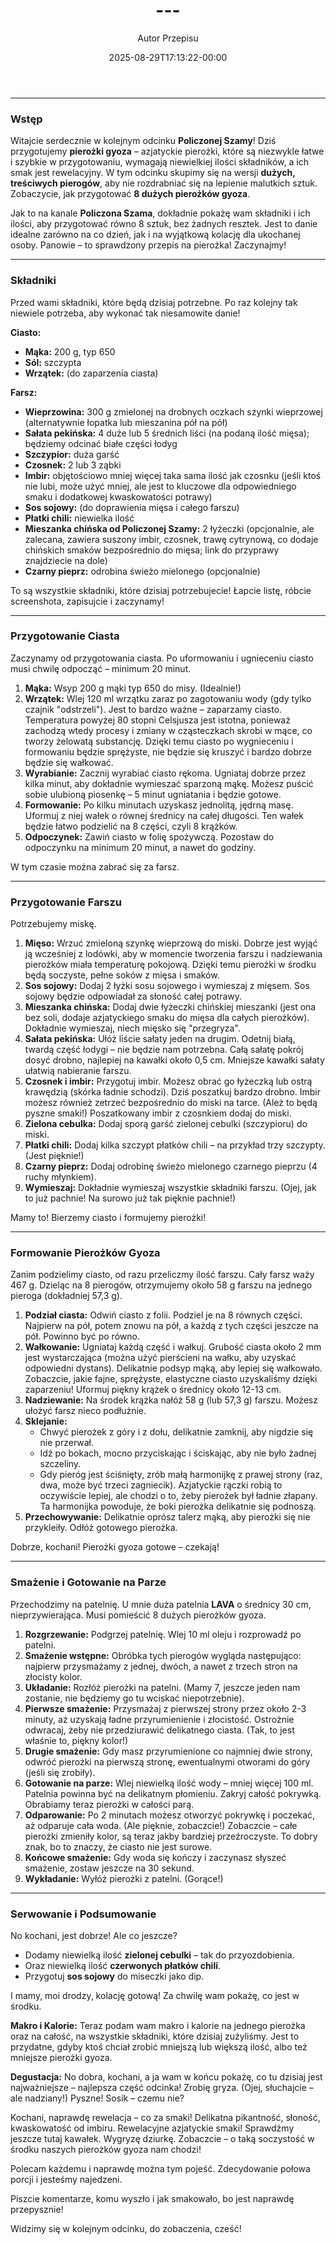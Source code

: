 ﻿---
draft: true
title: "---"
author: "Autor Przepisu"
recipe_image: images/recipe-headers/default.jpg
date: 2025-08-29T17:13:22-00:00
categories: ["do-kategoryzacji"]
tags: ["draft"]
tagline: "Przepis do sformatowania"
servings: 4
prep_time: 15
cook: true
cook_time: 30
calories: 300
protein: 20
fat: 10
carbohydrate: 25
---
---

### Wstęp

Witajcie serdecznie w kolejnym odcinku **Policzonej Szamy**! Dziś przygotujemy **pierożki gyoza** – azjatyckie pierożki, które są niezwykle łatwe i szybkie w przygotowaniu, wymagają niewielkiej ilości składników, a ich smak jest rewelacyjny. W tym odcinku skupimy się na wersji **dużych, treściwych pierogów**, aby nie rozdrabniać się na lepienie malutkich sztuk. Zobaczycie, jak przygotować **8 dużych pierożków gyoza**.

Jak to na kanale **Policzona Szama**, dokładnie pokażę wam składniki i ich ilości, aby przygotować równo 8 sztuk, bez żadnych resztek. Jest to danie idealne zarówno na co dzień, jak i na wyjątkową kolację dla ukochanej osoby. Panowie – to sprawdzony przepis na pierożka! Zaczynajmy!

---

### Składniki

Przed wami składniki, które będą dzisiaj potrzebne. Po raz kolejny tak niewiele potrzeba, aby wykonać tak niesamowite danie!

**Ciasto:**
*   **Mąka:** 200 g, typ 650
*   **Sól:** szczypta
*   **Wrzątek:** (do zaparzenia ciasta)

**Farsz:**
*   **Wieprzowina:** 300 g zmielonej na drobnych oczkach szynki wieprzowej (alternatywnie łopatka lub mieszanina pół na pół)
*   **Sałata pekińska:** 4 duże lub 5 średnich liści (na podaną ilość mięsa); będziemy odcinać białe części łodyg
*   **Szczypior:** duża garść
*   **Czosnek:** 2 lub 3 ząbki
*   **Imbir:** objętościowo mniej więcej taka sama ilość jak czosnku (jeśli ktoś nie lubi, może użyć mniej, ale jest to kluczowe dla odpowiedniego smaku i dodatkowej kwaskowatości potrawy)
*   **Sos sojowy:** (do doprawienia mięsa i całego farszu)
*   **Płatki chili:** niewielka ilość
*   **Mieszanka chińska od Policzonej Szamy:** 2 łyżeczki (opcjonalnie, ale zalecana, zawiera suszony imbir, czosnek, trawę cytrynową, co dodaje chińskich smaków bezpośrednio do mięsa; link do przyprawy znajdziecie na dole)
*   **Czarny pieprz:** odrobina świeżo mielonego (opcjonalnie)

To są wszystkie składniki, które dzisiaj potrzebujecie! Łapcie listę, róbcie screenshota, zapisujcie i zaczynamy!

---

### Przygotowanie Ciasta

Zaczynamy od przygotowania ciasta. Po uformowaniu i ugnieceniu ciasto musi chwilę odpocząć – minimum 20 minut.

1.  **Mąka:** Wsyp 200 g mąki typ 650 do misy. (Idealnie!)
2.  **Wrzątek:** Wlej 120 ml wrzątku zaraz po zagotowaniu wody (gdy tylko czajnik "odstrzeli"). Jest to bardzo ważne – zaparzamy ciasto. Temperatura powyżej 80 stopni Celsjusza jest istotna, ponieważ zachodzą wtedy procesy i zmiany w cząsteczkach skrobi w mące, co tworzy żelowatą substancję. Dzięki temu ciasto po wygnieceniu i formowaniu będzie sprężyste, nie będzie się kruszyć i bardzo dobrze będzie się wałkować.
3.  **Wyrabianie:** Zacznij wyrabiać ciasto rękoma. Ugniataj dobrze przez kilka minut, aby dokładnie wymieszać sparzoną mąkę. Możesz puścić sobie ulubioną piosenkę – 5 minut ugniatania i będzie gotowe.
4.  **Formowanie:** Po kilku minutach uzyskasz jednolitą, jędrną masę. Uformuj z niej wałek o równej średnicy na całej długości. Ten wałek będzie łatwo podzielić na 8 części, czyli 8 krążków.
5.  **Odpoczynek:** Zawiń ciasto w folię spożywczą. Pozostaw do odpoczynku na minimum 20 minut, a nawet do godziny.

W tym czasie można zabrać się za farsz.

---

### Przygotowanie Farszu

Potrzebujemy miskę.

1.  **Mięso:** Wrzuć zmieloną szynkę wieprzową do miski. Dobrze jest wyjąć ją wcześniej z lodówki, aby w momencie tworzenia farszu i nadziewania pierożków miała temperaturę pokojową. Dzięki temu pierożki w środku będą soczyste, pełne soków z mięsa i smaków.
2.  **Sos sojowy:** Dodaj 2 łyżki sosu sojowego i wymieszaj z mięsem. Sos sojowy będzie odpowiadał za słoność całej potrawy.
3.  **Mieszanka chińska:** Dodaj dwie łyżeczki chińskiej mieszanki (jest ona bez soli, dodaje azjatyckiego smaku do mięsa dla całych pierożków). Dokładnie wymieszaj, niech mięsko się "przegryza".
4.  **Sałata pekińska:** Ułóż liście sałaty jeden na drugim. Odetnij białą, twardą część łodygi – nie będzie nam potrzebna. Całą sałatę pokrój dosyć drobno, najlepiej na kawałki około 0,5 cm. Mniejsze kawałki sałaty ułatwią nabieranie farszu.
5.  **Czosnek i imbir:** Przygotuj imbir. Możesz obrać go łyżeczką lub ostrą krawędzią (skórka ładnie schodzi). Dziś poszatkuj bardzo drobno. Imbir możesz również zetrzeć bezpośrednio do miski na tarce. (Ależ to będą pyszne smaki!) Poszatkowany imbir z czosnkiem dodaj do miski.
6.  **Zielona cebulka:** Dodaj sporą garść zielonej cebulki (szczypioru) do miski.
7.  **Płatki chili:** Dodaj kilka szczypt płatków chili – na przykład trzy szczypty. (Jest pięknie!)
8.  **Czarny pieprz:** Dodaj odrobinę świeżo mielonego czarnego pieprzu (4 ruchy młynkiem).
9.  **Wymieszaj:** Dokładnie wymieszaj wszystkie składniki farszu. (Ojej, jak to już pachnie! Na surowo już tak pięknie pachnie!)

Mamy to! Bierzemy ciasto i formujemy pierożki!

---

### Formowanie Pierożków Gyoza

Zanim podzielimy ciasto, od razu przeliczmy ilość farszu. Cały farsz waży 467 g. Dzieląc na 8 pierogów, otrzymujemy około 58 g farszu na jednego pieroga (dokładniej 57,3 g).

1.  **Podział ciasta:** Odwiń ciasto z folii. Podziel je na 8 równych części. Najpierw na pół, potem znowu na pół, a każdą z tych części jeszcze na pół. Powinno być po równo.
2.  **Wałkowanie:** Ugniataj każdą część i wałkuj. Grubość ciasta około 2 mm jest wystarczająca (można użyć pierścieni na wałku, aby uzyskać odpowiedni dystans). Delikatnie podsyp mąką, aby lepiej się wałkowało. Zobaczcie, jakie fajne, sprężyste, elastyczne ciasto uzyskaliśmy dzięki zaparzeniu! Uformuj piękny krążek o średnicy około 12-13 cm.
3.  **Nadziewanie:** Na środek krążka nałóż 58 g (lub 57,3 g) farszu. Możesz ułożyć farsz nieco podłużnie.
4.  **Sklejanie:**
    *   Chwyć pierożek z góry i z dołu, delikatnie zamknij, aby nigdzie się nie przerwał.
    *   Idź po bokach, mocno przyciskając i ściskając, aby nie było żadnej szczeliny.
    *   Gdy pieróg jest ściśnięty, zrób małą harmonijkę z prawej strony (raz, dwa, może być trzeci zagniecik). Azjatyckie rączki robią to oczywiście lepiej, ale chodzi o to, żeby pierożek był ładnie złapany. Ta harmonijka powoduje, że boki pierożka delikatnie się podnoszą.
5.  **Przechowywanie:** Delikatnie oprósz talerz mąką, aby pierożki się nie przykleiły. Odłóż gotowego pierożka.

Dobrze, kochani! Pierożki gyoza gotowe – czekają!

---

### Smażenie i Gotowanie na Parze

Przechodzimy na patelnię. U mnie duża patelnia **LAVA** o średnicy 30 cm, nieprzywierająca. Musi pomieścić 8 dużych pierożków gyoza.

1.  **Rozgrzewanie:** Podgrzej patelnię. Wlej 10 ml oleju i rozprowadź po patelni.
2.  **Smażenie wstępne:** Obróbka tych pierogów wygląda następująco: najpierw przysmażamy z jednej, dwóch, a nawet z trzech stron na złocisty kolor.
3.  **Układanie:** Rozłóż pierożki na patelni. (Mamy 7, jeszcze jeden nam zostanie, nie będziemy go tu wciskać niepotrzebnie).
4.  **Pierwsze smażenie:** Przysmażaj z pierwszej strony przez około 2-3 minuty, aż uzyskają ładne przyrumienienie i złocistość. Ostrożnie odwracaj, żeby nie przedziurawić delikatnego ciasta. (Tak, to jest właśnie to, piękny kolor!)
5.  **Drugie smażenie:** Gdy masz przyrumienione co najmniej dwie strony, odwróć pierożki na pierwszą stronę, ewentualnymi otworami do góry (jeśli się zrobiły).
6.  **Gotowanie na parze:** Wlej niewielką ilość wody – mniej więcej 100 ml. Patelnia powinna być na delikatnym płomieniu. Zakryj całość pokrywką. Obrabiamy teraz pierożki w całości parą.
7.  **Odparowanie:** Po 2 minutach możesz otworzyć pokrywkę i poczekać, aż odparuje cała woda. (Ale pięknie, zobaczcie!) Zobaczcie – całe pierożki zmieniły kolor, są teraz jakby bardziej przeźroczyste. To dobry znak, bo to znaczy, że ciasto nie jest surowe.
8.  **Końcowe smażenie:** Gdy woda się kończy i zaczynasz słyszeć smażenie, zostaw jeszcze na 30 sekund.
9.  **Wykładanie:** Wyłóż pierożki z patelni. (Gorące!)

---

### Serwowanie i Podsumowanie

No kochani, jest dobrze! Ale co jeszcze?
*   Dodamy niewielką ilość **zielonej cebulki** – tak do przyozdobienia.
*   Oraz niewielką ilość **czerwonych płatków chili**.
*   Przygotuj **sos sojowy** do miseczki jako dip.

I mamy, moi drodzy, kolację gotową! Za chwilę wam pokażę, co jest w środku.

**Makro i Kalorie:**
Teraz podam wam makro i kalorie na jednego pierożka oraz na całość, na wszystkie składniki, które dzisiaj zużyliśmy. Jest to przydatne, gdyby ktoś chciał zrobić mniejszą lub większą ilość, albo też mniejsze pierożki gyoza.

**Degustacja:**
No dobra, kochani, a ja wam w końcu pokażę, co tu dzisiaj jest najważniejsze – najlepsza część odcinka! Zrobię gryza. (Ojej, słuchajcie – ale nadziany!) Pyszne! Sosik – czemu nie?

Kochani, naprawdę rewelacja – co za smaki! Delikatna pikantność, słoność, kwaskowatość od imbiru. Rewelacyjne azjatyckie smaki! Sprawdźmy jeszcze tutaj kawałek. Wygryzę dziurkę. Zobaczcie – o taką soczystość w środku naszych pierożków gyoza nam chodzi!

Polecam każdemu i naprawdę można tym pojeść. Zdecydowanie połowa porcji i jesteśmy najedzeni.

Piszcie komentarze, komu wyszło i jak smakowało, bo jest naprawdę przepysznie!

Widzimy się w kolejnym odcinku, do zobaczenia, cześć!